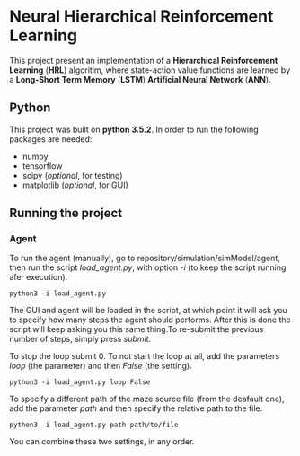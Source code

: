 # Neural Hierarchical Reinforcement Learning

This project present an implementation of a **Hierarchical Reinforcement Learning** (**HRL**) algoritim, where state-action value functions are learned by a **Long-Short Term Memory** (**LSTM**) **Artificial Neural Network** (**ANN**).

## Python

This project was built on **python 3.5.2**. In order to run the following packages are needed:

* numpy
* tensorflow
* scipy (*optional*, for testing)
* matplotlib (*optional*, for GUI)


## Running the project

### Agent

To run the agent (manually), go to repository/simulation/simModel/agent, then run the script *load_agent.py*, with option *-i* (to keep the script running afer execution).

```
python3 -i load_agent.py
```

The GUI and agent will be loaded in the script, at which point it will ask you to specify how many steps the agent should performs. After this is done the script will keep asking you this same thing.To re-submit the previous number of steps, simply press *submit*.

To stop the loop submit 0. To not start the loop at all, add the parameters *loop* (the parameter) and then *False* (the setting).

```
python3 -i load_agent.py loop False
```

To specify a different path of the maze source file (from the deafault one), add the parameter *path* and then specify the relative path to the file.

```
python3 -i load_agent.py path path/to/file
```

You can combine these two settings, in any order.
